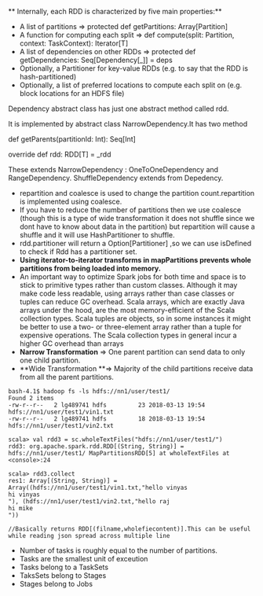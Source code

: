 ** Internally, each RDD is characterized by five main properties:**

* A list of partitions  =&gt;  protected def getPartitions: Array\[Partition\]
* A function for computing each split =&gt; def compute\(split: Partition, context: TaskContext\): Iterator\[T\]
* A list of dependencies on other RDDs =&gt; protected def getDependencies: Seq\[Dependency\[\_\]\] = deps
* Optionally, a Partitioner for key-value RDDs \(e.g. to say that the RDD is hash-partitioned\)
* Optionally, a list of preferred locations to compute each split on \(e.g. block locations for an HDFS file\)

Dependency abstract class has just one abstract method called rdd.

It is implemented by abstract class NarrowDependency.It has two method

def getParents\(partitionId: Int\): Seq\[Int\]

override def rdd: RDD\[T\] = \_rdd

These extends NarrowDependency : OneToOneDependency and RangeDependency. ShuffleDependency extends from Depedency.

* repartition and coalesce is used to change the partition count.repartition is implemented using coalesce.
* If you have to reduce the number of partitions then we use coalesce \(though this is a type of wide transformation it does not shuffle since we dont have to know about data in the partition\) but repartition will cause a shuffle and it will use HashPartitioner to shuffle.
* rdd.partitioner will return a Option\[Partitioner\] ,so we can use isDefined to check if Rdd has a partitioner set.
* **Using iterator-to-iterator transforms in mapPartitions prevents whole partitions from being loaded into memory.**
* An important way to optimize Spark jobs for both time and space is to stick to primitive types rather than custom classes. Although it may make code less readable, using arrays rather than case classes or tuples can reduce GC overhead.  Scala arrays, which are exactly Java arrays under the hood, are the most memory-efficient of the Scala collection types. Scala tuples are objects, so in some instances it might be better to use a two- or three-element array rather than a tuple for expensive operations. The Scala collection types in general incur a higher GC overhead than arrays
* **Narrow Transformation** =&gt; One parent partition can send data to only one child partition.
* **Wide Transformation **=&gt; Majority of the child partitions receive data from all the parent partitions.

```
bash-4.1$ hadoop fs -ls hdfs://nn1/user/test1/
Found 2 items
-rw-r--r--   2 lg489741 hdfs         23 2018-03-13 19:54 hdfs://nn1/user/test1/vin1.txt
-rw-r--r--   2 lg489741 hdfs         18 2018-03-13 19:54 hdfs://nn1/user/test1/vin2.txt

scala> val rdd3 = sc.wholeTextFiles("hdfs://nn1/user/test1/")
rdd3: org.apache.spark.rdd.RDD[(String, String)] = hdfs://nn1/user/test1/ MapPartitionsRDD[5] at wholeTextFiles at <console>:24

scala> rdd3.collect
res1: Array[(String, String)] =
Array((hdfs://nn1/user/test1/vin1.txt,"hello vinyas
hi vinyas
"), (hdfs://nn1/user/test1/vin2.txt,"hello raj
hi mike
"))

//Basically returns RDD[(filname,wholefiecontent)].This can be useful while reading json spread across multiple line
```

* Number of tasks is roughly equal to the number of partitions.
* Tasks are the smallest unit of exceution
* Tasks belong to a TaskSets
* TaksSets belong to Stages
* Stages belong to Jobs



